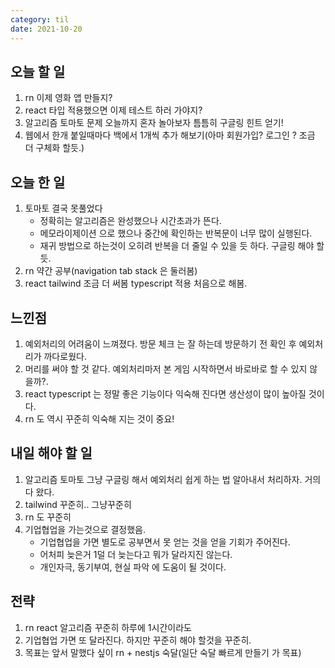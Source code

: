 ```yaml
---
category: til
date: 2021-10-20
---
```


## 오늘 할 일

1. rn 이제 영화 앱 만들지?
2. react 타입 적용했으면 이제 테스트 하러 가야지?
3. 알고리즘 토마토 문제 오늘까지 혼자 놀아보자 틈틈히 구글링 힌트 얻기!
4. 웹에서 한개 붙일때마다 백에서 1개씩 추가 해보기(아마 회원가입? 로그인 ? 조금 더 구체화 할듯.)

## 오늘 한 일

1. 토마토 결국 못풀었다
   - 정확히는 알고리즘은 완성했으나 시간초과가 뜬다.
   - 메모라이제이션 으로 했으나 중간에 확인하는 반복문이 너무 많이 실행된다.
   - 재귀 방법으로 하는것이 오히려 반복을 더 줄일 수 있을 듯 하다. 구글링 해야 할듯.
2. rn 약간 공부(navigation tab stack 은 둘러봄)
3. react tailwind 조금 더 써봄 typescript 적용 처음으로 해봄.

## 느낀점

1. 예외처리의 어려움이 느껴졌다. 방문 체크 는 잘 하는데 방문하기 전 확인 후 예외처리가 까다로웠다.
2. 머리를 써야 할 것 같다. 예외처리마저 본 게임 시작하면서 바로바로 할 수 있지 않을까?.
3. react typescript 는 정말 좋은 기능이다 익숙해 진다면 생산성이 많이 높아질 것이다.
4. rn 도 역시 꾸준히 익숙해 지는 것이 중요!

## 내일 해야 할 일

1. 알고리즘 토마토 그냥 구글링 해서 예외처리 쉽게 하는 법 알아내서 처리하자. 거의 다 왔다.
2. tailwind 꾸준히.. 그냥꾸준히
3. rn 도 꾸준히
4. 기업협업을 가는것으로 결정했음.
   - 기업협업을 가면 별도로 공부면서 못 얻는 것을 얻을 기회가 주어진다.
   - 어처피 늦은거 1덜 더 늦는다고 뭐가 달라지진 않는다.
   - 개인자극, 동기부여, 현실 파악 에 도움이 될 것이다.

## 전략

1. rn react 알고리즘 꾸준히 하루에 1시간이라도
2. 기업협업 가면 또 달라진다. 하지만 꾸준히 해야 할것을 꾸준히.
3. 목표는 앞서 말했다 싶이 rn + nestjs 숙달(일단 숙달 빠르게 만들기 가 목표)
